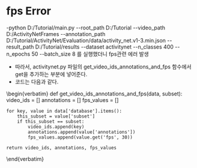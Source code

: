 # fps Error
-python D:/Tutorial/main.py --root_path D:/Tutorial --video_path D:/ActivityNetFrames --annotation_path D:/Tutorial/ActivityNet/Evaluation/data/activity_net.v1-3.min.json --result_path D:/Tutorial/results --dataset activitynet --n_classes 400 --n_epochs 50 --batch_size 8
를 실행했더니 fps관련 에러 발생
- 따라서, activitynet.py 파일의  get_video_ids_annotations_and_fps 함수에서 get을 추가하는 부분에 넣어준다.
- 코드는 다음과 같다.

  
\begin{verbatim}
def get_video_ids_annotations_and_fps(data, subset):
    video_ids = []
    annotations = []
    fps_values = []

    for key, value in data['database'].items():
        this_subset = value['subset']
        if this_subset == subset:
            video_ids.append(key)
            annotations.append(value['annotations'])
            fps_values.append(value.get('fps', 30))

    return video_ids, annotations, fps_values
\end{verbatim}
